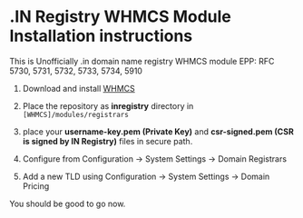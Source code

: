 # .IN Registry WHMCS Module Installation instructions

This is Unofficially .in domain name registry WHMCS module
EPP: RFC 5730, 5731, 5732, 5733, 5734, 5910

1. Download and install [WHMCS](https://whmcs.com/)

2. Place the repository as **inregistry** directory in `[WHMCS]/modules/registrars`

3. place your **username-key.pem (Private Key)** and **csr-signed.pem (CSR is signed by IN Registry)** files in secure path.

4. Configure from Configuration -> System Settings -> Domain Registrars

5. Add a new TLD using Configuration -> System Settings -> Domain Pricing


You should be good to go now.